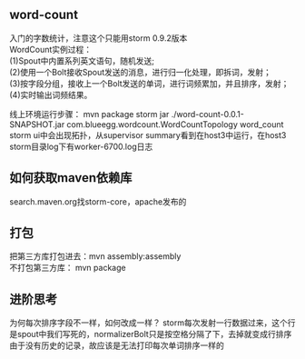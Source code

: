 ## word-count

入门的字数统计，注意这个只能用storm 0.9.2版本    
WordCount实例过程：  
(1)Spout中内置系列英文语句，随机发送;  
(2)使用一个Bolt接收Spout发送的消息，进行归一化处理，即拆词，发射；  
(3)按字段分组，接收上一个Bolt发送的单词，进行词频累加，并且排序，发射；  
(4)实时输出词频结果。  

线上环境运行步骤： 
mvn package
storm jar ./word-count-0.0.1-SNAPSHOT.jar com.blueegg.wordcount.WordCountTopology  word_count
storm ui中会出现拓扑，从supervisor summary看到在host3中运行，在host3 storm目录log下有worker-6700.log日志

## 如何获取maven依赖库

search.maven.org找storm-core，apache发布的

## 打包

把第三方库打包进去：mvn assembly:assembly  
不打包第三方库： mvn package  

## 进阶思考

为何每次排序字段不一样，如何改成一样？
storm每次发射一行数据过来，这个行是spout中我们写死的，normalizerBolt只是按空格分隔了下，去掉就变成行排序
由于没有历史的记录，故应该是无法打印每次单词排序一样的